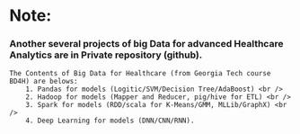 # **Note:** 
### Another several projects of big Data for advanced Healthcare Analytics are in Private repository (github).
    The Contents of Big Data for Healthcare (from Georgia Tech course BD4H) are belows:
        1. Pandas for models (Logitic/SVM/Decision Tree/AdaBoost) <br />
        2. Hadoop for models (Mapper and Reducer, pig/hive for ETL) <br />
        3. Spark for models (RDD/scala for K-Means/GMM, MLLib/GraphX) <br />
        4. Deep Learning for models (DNN/CNN/RNN).
<br>
<br>
<br>
<br>
<br>
